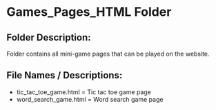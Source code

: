 # Games_Pages_HTML Folder
## Folder Description:
Folder contains all mini-game pages that can be played on the website.
## File Names / Descriptions:
* tic_tac_toe_game.html = Tic tac toe game page 
* word_search_game.html = Word search game page 